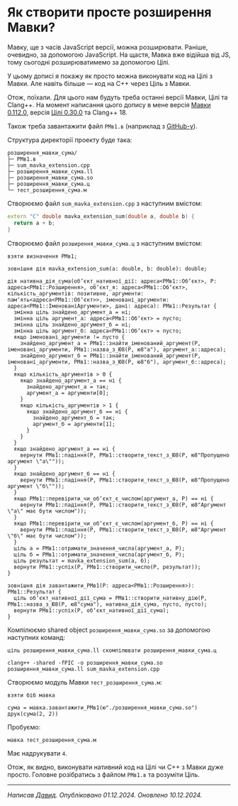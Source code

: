 # Як створити просте розширення Мавки?

<subject>Мавку</subject>, ще з часів JavaScript версії, можна розширювати. Раніше, очевидно, за допомогою JavaScript. На
щастя, <subject>Мавка</subject> вже відійша від JS, тому сьогодні розширюватимемо за допомогою <subject>Цілі</subject>.

У цьому дописі я покажу як просто можна виконувати код на <subject>Цілі</subject> з <subject>Мавки</subject>. Але навіть
більше — код на C++ через <subject>Ціль</subject> з <subject>Мавки</subject>.

Отож, поїхали. Для цього нам будуть треба останні версії <subject>Мавки</subject>, <subject>Цілі</subject> та Clang++.
На момент написання
цього допису в мене
версія <subject>[Мавки 0.112.0](https://xn--80ae5bu9f.xn--80aaf6ah.xn--j1amh/%D0%B2%D0%B8%D0%BF%D1%83%D1%81%D0%BA-%D0%BC%D0%B0%D0%B2%D0%BA%D0%B8-0.112.0.html)</subject>,
версія <subject>[Цілі 0.30.0](https://xn--80ae5bu9f.xn--k1avt2b.xn--j1amh/%D0%B2%D0%B8%D0%BF%D1%83%D1%81%D0%BA-%D1%86%D1%96%D0%BB%D1%96-0.30.0.html)</subject>
та Clang++ 18.

Також треба завантажити файл `РМв1.в`
(наприклад з [GitHub-у](https://github.com/mavka-ukr/mavka/blob/main/%D0%B2%D0%B8%D0%B7%D0%BD%D0%B0%D1%87%D0%B5%D0%BD%D0%BD%D1%8F/%D0%A0%D0%9C%D0%B21.%D0%B2)).

Структура директорії проекту буде така:

```
розширення_мавки_сума/
├─ РМв1.в
├─ sum_mavka_extension.cpp
├─ розширення_мавки_сума.ll
├─ розширення_мавки_сума.so
├─ розширення_мавки_сума.ц
└─ тест_розширення_сума.м
```

Створюємо файл `sum_mavka_extension.cpp` з наступним вмістом:

```cpp
extern "C" double mavka_extension_sum(double a, double b) {
  return a + b;
}
```

Створюємо файл `розширення_мавки_сума.ц` з наступним вмістом:

```tsil
взяти визначення РМв1;

зовнішня дія mavka_extension_sum(a: double, b: double): double;

дія нативна_дія_сума(обʼєкт_нативної_дії: адреса<РМв1::Обʼєкт>, Р: адреса<РМв1::Розширення>, обʼєкт_я: адреса<РМв1::Обʼєкт>, кількість_аргументів: позитивне, аргументи: памʼять<адреса<РМв1::Обʼєкт>>, іменовані_аргументи: адреса<РМв1::ІменованіАргументи>, дані: адреса): РМв1::Результат {
  змінна ціль знайдено_аргумент_а = ні;
  змінна ціль аргумент_а: адреса<РМв1::Обʼєкт> = пусто;
  змінна ціль знайдено_аргумент_б = ні;
  змінна ціль аргумент_б: адреса<РМв1::Обʼєкт> = пусто;
  якщо іменовані_аргументи != пусто {
    знайдено_аргумент_а = РМв1::знайти_іменований_аргумент(Р, іменовані_аргументи, РМв1::назва_з_Ю8(Р, ю8"а"), аргумент_а::адреса);
    знайдено_аргумент_б = РМв1::знайти_іменований_аргумент(Р, іменовані_аргументи, РМв1::назва_з_Ю8(Р, ю8"б"), аргумент_б::адреса);
  }
  якщо кількість_аргументів > 0 {
    якщо знайдено_аргумент_а == ні {
      знайдено_аргумент_а = так;
      аргумент_а = аргументи[0];
    }
    якщо кількість_аргументів > 1 {
      якщо знайдено_аргумент_б == ні {
        знайдено_аргумент_б = так;
        аргумент_б = аргументи[1];
      }
    }
  }
  якщо знайдено_аргумент_а == ні {
    вернути РМв1::падіння(Р, РМв1::створити_текст_з_Ю8(Р, ю8"Пропущено аргумент \"а\""));
  }
  якщо знайдено_аргумент_б == ні {
    вернути РМв1::падіння(Р, РМв1::створити_текст_з_Ю8(Р, ю8"Пропущено аргумент \"б\""));
  }
  якщо РМв1::перевірити_чи_обʼєкт_є_числом(аргумент_а, Р) == ні {
    вернути РМв1::падіння(Р, РМв1::створити_текст_з_Ю8(Р, ю8"Аргумент \"а\" має бути числом"));
  }
  якщо РМв1::перевірити_чи_обʼєкт_є_числом(аргумент_б, Р) == ні {
    вернути РМв1::падіння(Р, РМв1::створити_текст_з_Ю8(Р, ю8"Аргумент \"б\" має бути числом"));
  }
  ціль а = РМв1::отримати_значення_числа(аргумент_а, Р);
  ціль б = РМв1::отримати_значення_числа(аргумент_б, Р);
  ціль результат = mavka_extension_sum(а, б);
  вернути РМв1::успіх(Р, РМв1::створити_число(Р, результат));
}

зовнішня дія завантажити_РМв1(Р: адреса<РМв1::Розширення>): РМв1::Результат {
  ціль обʼєкт_нативної_дії_сума = РМв1::створити_нативну_дію(Р, РМв1::назва_з_Ю8(Р, ю8"сума"), нативна_дія_сума, пусто, пусто);
  вернути РМв1::успіх(Р, обʼєкт_нативної_дії_сума);
}
```

Компілюємо shared object `розширення_мавки_сума.so` за допомогою наступних команд:

```shell
ціль розширення_мавки_сума.ll скомпілювати розширення_мавки_сума.ц
```

```shell
clang++ -shared -fPIC -o розширення_мавки_сума.so розширення_мавки_сума.ll sum_mavka_extension.cpp
```

Створюємо модуль <subject>Мавки</subject> `тест_розширення_сума.м`:

```мавка
взяти біб мавка

сума = мавка.завантажити_РМв1(ю"./розширення_мавки_сума.so")
друк(сума(2, 2))
```

Пробуємо:

```shell
мавка тест_розширення_сума.м
```

Має надрукувати `4`.

Отож, як видно, виконувати нативний код на <subject>Цілі</subject> чи C++ з <subject>Мавки</subject> дуже просто.
Головне розібратись з файлом `РМв1.в` та розуміти <subject>Ціль</subject>.

---

_Написав [Давид](https://кдб.укр). Опубліковано 01.12.2024. Оновлено 10.12.2024._